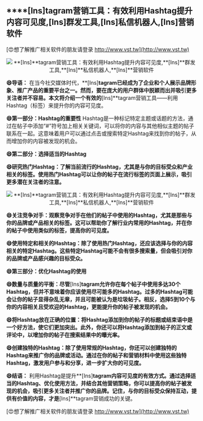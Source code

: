## ****[Ins]**tagram营销工具：有效利用Hashtag提升内容可见度,**[Ins]**群发工具,**[Ins]**私信机器人,**[Ins]**营销软件**

[😍想了解推广相关软件的朋友请登录 http://www.vst.tw](http://www.vst.tw)

 <center><img src="https://vst.tw/MP4/tuiguang/png/5.png" alt="**[Ins]**tagram营销工具：有效利用Hashtag提升内容可见度,**[Ins]**群发工具,**[Ins]**私信机器人,**[Ins]**营销软件"></center>

**😄导语：**
在当今社交媒体时代，**[Ins]**tagram已经成为了企业和个人展示品牌形象、推广产品的重要平台之一。然而，要在庞大的用户群体中脱颖而出并吸引更多关注者并不容易。本文将介绍一个有效的**[Ins]**tagram营销工具——利用Hashtag（标签）来提升你的内容可见度。

**😄第一部分：Hashtag的重要性**
Hashtag是一种标记特定主题或话题的方法，通过在帖子中添加“#”符号加上相关关键词，可以将你的内容与其他相似主题的帖子联系在一起。这意味着用户可以通过点击或搜索特定Hashtag来找到你的帖子，从而增加你的内容被发现的机会。

**😄第二部分：选择适当的Hashtag**

**😄研究热门Hashtag：了解当前流行的Hashtag，尤其是与你的目标受众和产业相关的标签。使用热门Hashtag可以让你的帖子在流行标签的页面上展示，吸引更多潜在关注者的注意。**

 <center><img src="https://vst.tw/MP4/tuiguang/png/3.png" alt="**[Ins]**tagram营销工具：有效利用Hashtag提升内容可见度,**[Ins]**群发工具,**[Ins]**私信机器人,**[Ins]**营销软件"></center>

**😄关注竞争对手：观察竞争对手在他们的帖子中使用的Hashtag，尤其是那些与你的品牌或产品相关的标签。这可以帮助你了解行业内常用的Hashtag，并在你的帖子中使用类似的标签，提高你的可见度。**

**😄使用特定和相关的Hashtag：除了使用热门Hashtag，还应该选择与你的内容相关的特定Hashtag。这些特定Hashtag可能不会有很多搜索量，但会吸引对你的品牌或产品感兴趣的目标受众。**

**😄第三部分：优化Hashtag的使用**

**😄数量与质量的平衡：尽管**[Ins]**tagram允许你在每个帖子中使用多达30个Hashtag，但并不意味着你应该使用尽可能多的Hashtag。过多的Hashtag可能会让你的帖子显得杂乱无章，并且可能被认为是垃圾帖子。相反，选择5到10个与你的内容相关且受欢迎的Hashtag，更能提升你的帖子被发现的机会。**

**😄将Hashtag放在正确的位置：将Hashtag添加到你的帖子的标题或结束语中是一个好方法，使它们更加突出。此外，你还可以将Hashtag添加到帖子的正文或评论中，以增加你的帖子在搜索结果中的曝光率。**

**😄创建独特的Hashtag：除了使用常规的Hashtag，你还可以创建独特的Hashtag来推广你的品牌或活动。通过在你的帖子和营销材料中使用这些独特Hashtag，激发用户参与和分享，进一步扩大你的可见度。**

**😄结语：**
利用Hashtag是提升**[Ins]**tagram内容可见度的有效方式。通过选择适当的Hashtag、优化使用方法，并结合其他营销策略，你可以提高你的帖子被发现的机会，吸引更多关注者并推广你的品牌。记住，与你的目标受众保持互动，提供有价值的内容，才是**[Ins]**tagram营销成功的关键。

[😍想了解推广相关软件的朋友请登录 http://www.vst.tw](http://www.vst.tw)



